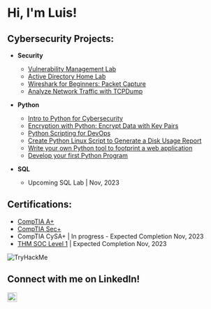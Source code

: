 <h1>Hi, I'm Luis! </h1>  

<h2> Cybersecurity Projects:</h2>

- <b>Security</b>
  - [Vulnerability Management Lab](https://github.com/Luiscvria/VulnerabilityManagementLab)
  - [Active Directory Home Lab](https://github.com/joshmadakor1/Algorithms-Practice)
  - [Wireshark for Beginners: Packet Capture](https://coursera.org/share/762bf69e11e479ded9077753910cca73)
  - [Analyze Network Traffic with TCPDump](https://coursera.org/share/4d958852e4c7948e8d74652c8ac99ae8)

 - <b>Python</b>
   - [Intro to Python for Cybersecurity](https://coursera.org/share/d575fd86dbd662b1b01905073023e143)
   - [Encryption with Python: Encrypt Data with Key Pairs](https://coursera.org/share/47b3f55043321d30daa1839890c60353)
   - [Python Scripting for DevOps](https://coursera.org/share/a81cfc28160eaaa99be0fddcb3600cf9)
   - [Create Python Linux Script to Generate a Disk Usage Report](https://coursera.org/share/01fec09a117484a1f9fc0e76fc19455f)
   - [Write your own Python tool to footprint a web application](https://coursera.org/share/caba3fd8da3300eee7fa5d62d96f8972)
   - [Develop your first Python Program](https://coursera.org/share/36a9dcd2121f1011913cad0a0268cbbd)
  
 - <b>SQL</b>
   - Upcoming SQL Lab | Nov, 2023

<h2> Certifications:</h2>

 - [CompTIA A+](https://www.credly.com/earner/earned/badge/d71ce4f0-2f73-48b4-ac64-a7866bb90923)
 - [CompTIA Sec+](https://www.credly.com/badges/4e6b36e6-d838-4fdd-88cc-20c0128b06d0)
 - CompTIA CySA+ | In progress - Expected Completion Nov, 2023
 - [THM SOC Level 1](https://tryhackme.com/paths) | Expected Completion Nov, 2023
<img src="https://tryhackme-badges.s3.amazonaws.com/astroswim.png" alt="TryHackMe">

<h2> Connect with me on LinkedIn!</h2>

[<img align="left" alt="luiscvria| LinkedIn" width="22px" src="https://cdn.jsdelivr.net/npm/simple-icons@v3/icons/linkedin.svg" />][linkedin]

[linkedin]:https://linkedin.com/in/luiscvria


